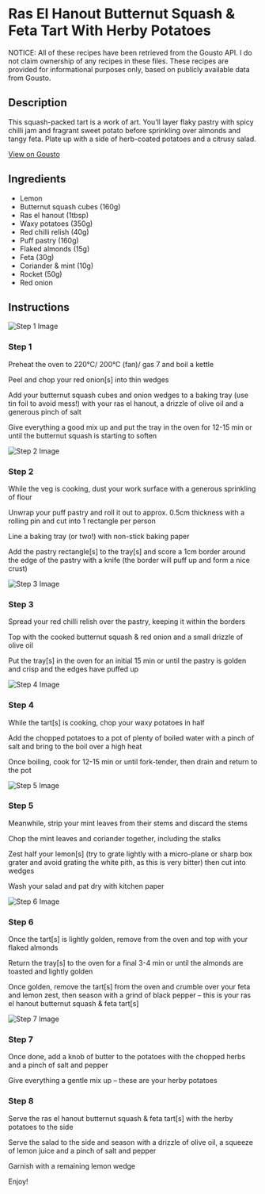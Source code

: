 # Ras El Hanout Butternut Squash & Feta Tart With Herby Potatoes

NOTICE: All of these recipes have been retrieved from the Gousto API. I do not claim ownership of any recipes in these files. These recipes are provided for informational purposes only, based on publicly available data from Gousto.

## Description

This squash-packed tart is a work of art. You’ll layer flaky pastry with spicy chilli jam and fragrant sweet potato before sprinkling over almonds and tangy feta. Plate up with a side of herb-coated potatoes and a citrusy salad.

[View on Gousto](https://www.gousto.co.uk/recipes/cookbook/ras-el-hanout-squash-feta-tart-with-herby-potatoes)

## Ingredients

- Lemon
- Butternut squash cubes (160g)
- Ras el hanout (1tbsp)
- Waxy potatoes (350g)
- Red chilli relish (40g)
- Puff pastry (160g)
- Flaked almonds (15g)
- Feta (30g)
- Coriander & mint (10g)
- Rocket (50g)
- Red onion

## Instructions

![Step 1 Image](https://production-media.gousto.co.uk/cms/recipe-step-image/step-1-1674039112200-x200.jpg)

### Step 1

Preheat the oven to 220°C/ 200°C (fan)/ gas 7 and boil a kettle

Peel and chop your red onion[s] into thin wedges

Add your butternut squash cubes and onion wedges to a baking tray (use tin foil to avoid mess!) with your ras el hanout, a drizzle of olive oil and a generous pinch of salt

Give everything a good mix up and put the tray in the oven for 12-15 min or until the butternut squash is starting to soften

![Step 2 Image](https://production-media.gousto.co.uk/cms/recipe-step-image/step-2-1674039115227-x200.jpg)

### Step 2

While the veg is cooking, dust your work surface with a generous sprinkling of flour

Unwrap your puff pastry and roll it out to approx. 0.5cm thickness with a rolling pin and cut into 1 rectangle per person

Line a baking tray (or two!) with non-stick baking paper

Add the pastry rectangle[s] to the tray[s] and score a 1cm border around the edge of the pastry with a knife (the border will puff up and form a nice crust)

![Step 3 Image](https://production-media.gousto.co.uk/cms/recipe-step-image/step-3-1674039119817-x200.jpg)

### Step 3

Spread your red chilli relish over the pastry, keeping it within the borders

Top with the cooked butternut squash & red onion and a small drizzle of olive oil

Put the tray[s] in the oven for an initial 15 min or until the pastry is golden and crisp and the edges have puffed up

![Step 4 Image](https://production-media.gousto.co.uk/cms/recipe-step-image/step-4-1674039128358-x200.jpg)

### Step 4

While the tart[s] is cooking, chop your waxy potatoes in half

Add the chopped potatoes to a pot of plenty of boiled water with a pinch of salt and bring to the boil over a high heat

Once boiling, cook for 12-15 min or until fork-tender, then drain and return to the pot

![Step 5 Image](https://production-media.gousto.co.uk/cms/recipe-step-image/step-5-1674039153249-x200.jpg)

### Step 5

Meanwhile, strip your mint leaves from their stems and discard the stems

Chop the mint leaves and coriander together, including the stalks

Zest half your lemon[s] (try to grate lightly with a micro-plane or sharp box grater and avoid grating the white pith, as this is very bitter) then cut into wedges

Wash your salad and pat dry with kitchen paper

![Step 6 Image](https://production-media.gousto.co.uk/cms/recipe-step-image/step-6-1674039157248-x200.jpg)

### Step 6

Once the tart[s] is lightly golden, remove from the oven and top with your flaked almonds

Return the tray[s] to the oven for a final 3-4 min or until the almonds are toasted and lightly golden

Once golden, remove the tart[s] from the oven and crumble over your feta and lemon zest, then season with a grind of black pepper – this is your ras el hanout butternut squash & feta tart[s]

![Step 7 Image](https://production-media.gousto.co.uk/cms/recipe-step-image/step-7-1674039160321-x200.jpg)

### Step 7

Once done, add a knob of butter to the potatoes with the chopped herbs and a pinch of salt and pepper

Give everything a gentle mix up – these are your herby potatoes

### Step 8

Serve the ras el hanout butternut squash & feta tart[s] with the herby potatoes to the side

Serve the salad to the side and season with a drizzle of olive oil, a squeeze of lemon juice and a pinch of salt and pepper

Garnish with a remaining lemon wedge

Enjoy!

